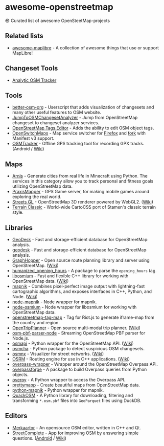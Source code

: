 # awesome-openstreetmap

😎 Curated list of awesome OpenSteetMap-projects

## Related lists

- [awesome-maplibre](https://github.com/maplibre/awesome-maplibre) - A collection of awesome things that use or support MapLibre! <span id="related-awesome-maplibre"/>

## Changeset Tools

- [Analytic OSM Tracker](https://github.com/MichaelVL/osm-analytic-tracker)

## Tools

- [better-osm-org](https://github.com/deevroman/better-osm-org) - Userscript that adds visualization of changesets and many other useful features to OSM website.
- [JumpToOSMChangesetAnalyzer](https://github.com/tankaru/JumpToOSMChangesetAnalyzer) - Jump from OpenStreetMap changeset to changeset analyzer services.
- [OpenStreetMap Tags Editor](https://github.com/Zverik/osmtags-editor) - Adds the ability to edit OSM object tags.
- [OpenSwitchMaps](https://github.com/tankaru/OpenSwitchMaps) - Map service switcher for [Firefox](https://addons.mozilla.org/firefox/addon/openswitchmaps/) and [fork](https://github.com/limex/OpenSwitchMaps-v3) with Manifest v3 support.
- [OSMTracker](https://github.com/labexp/osmtracker-android) - Offline GPS tracking tool for recording GPX tracks. (Android / [Wiki](https://wiki.openstreetmap.org/wiki/OSMTracker_(Android)))

## Maps

- [Arnis](https://github.com/louis-e/arnis) - Generate cities from real life in Minecraft using Python. The services in this category allow you to track personal and fitness goals utilizing OpenStreetMap data.
- [PraxisMapper](https://github.com/drakewill-CRL/PraxisMapper) - GPS Game server, for making mobile games around exploring the real world.
- [Streets GL](https://github.com/StrandedKitty/streets-gl) - OpenStreetMap 3D renderer powered by WebGL2. ([Wiki](https://wiki.openstreetmap.org/wiki/Streets_GL))
- [Terrain Classic](https://github.com/stamen/terrain-classic) - World-wide CartoCSS port of Stamen's classic terrain style.

## Libraries

- [GeoDesk](https://github.com/clarisma/geodesk) - Fast and storage-efficient database for OpenStreetMap analysis.
- [geodesk](https://github.com/clarisma/geodesk-py) - Fast and storage-efficient database for OpenStreetMap analysis.
- [GraphHopper](https://github.com/graphhopper/graphhopper) - Open source route planning library and server using OpenStreetMap. ([Wiki](https://wiki.openstreetmap.org/wiki/GraphHopper))
- [humanized_opening_hours](https://github.com/rezemika/humanized_opening_hours) - A package to parse the `opening_hours` tag.
- [libosmium](https://github.com/osmcode/libosmium) - Fast and flexible C++ library for working with OpenStreetMap data. ([Wiki](https://wiki.openstreetmap.org/wiki/Osmium))
- [mapnik](https://github.com/mapnik/mapnik) - Combines pixel-perfect image output with lightning-fast cartographic algorithms, and exposes interfaces in C++, Python, and Node. ([Wiki](https://wiki.openstreetmap.org/wiki/Mapnik))
- [node-mapnik](https://github.com/mapnik/node-mapnik) - Node wrapper for mapnik.
- [node-osmium](https://github.com/osmcode/node-osmium) - Node wrapper for libosmium for working with OpenStreetMap data.
- [openstreetmap-tag-map](https://github.com/tanrax/openstreetmap-tag-map) - Tag for Riot.js to generate iframe-map from the country and region.
- [OpenTripPlanner](https://github.com/opentripplanner/OpenTripPlanner) - Open source multi-modal trip planner. ([Wiki](https://wiki.openstreetmap.org/wiki/OpenTripPlanner))
- [osm-pbf-parser-node](https://github.com/borisgontar/osm-pbf-parser-node) - Streaming OpenStreetMap PBF parser for Node.js.
- [osmapi](https://github.com/metaodi/osmapi) - Python wrapper for the OpenStreetMap API. ([Wiki](https://wiki.openstreetmap.org/wiki/Osmapi_(Python_library)))
- [osmcha](https://github.com/willemarcel/osmcha) - Python package to detect suspicious OSM changesets.
- [osmnx](https://github.com/gboeing/osmnx) - Visualizer for street networks. ([Wiki](https://wiki.openstreetmap.org/wiki/OSMnx))
- [OSRM](https://github.com/Project-OSRM/osrm-backend) - Routing engine for use in C++ applications. ([Wiki](https://wiki.openstreetmap.org/wiki/Open_Source_Routing_Machine))
- [overpass-wrapper](https://github.com/mvexel/overpass-api-python-wrapper) - Wrapper around the OpenStreetMap Overpass API.
- [overpassforge](https://github.com/Krafpy/Overpass-Forge) - A package to build Overpass queries from Python objects.
- [overpy](https://github.com/DinoTools/python-overpy) - A Python wrapper to access the Overpass API.
- [prettymapp](https://github.com/chrieke/prettymapp) - Create beautiful maps from OpenStreetMap data.
- [python-mapnik](https://github.com/mapnik/python-mapnik) - Python wrapper for mapnik.
- [QuackOSM](https://github.com/kraina-ai/quackosm) - A Python library for downloading, filtering and transforming `*.osm.pbf` files into `GeoParquet` files using DuckDB.

## Editors

- [Merkaartor](https://github.com/openstreetmap/merkaartor) - An opensource OSM editor, written in C++ and Qt.
- [StreetComplete](https://github.com/westnordost/StreetComplete) - App for improving OSM by answering simple questions. ([Android](https://play.google.com/store/apps/details?id=de.westnordost.streetcomplete) / [Wiki](https://wiki.openstreetmap.org/wiki/StreetComplete))
